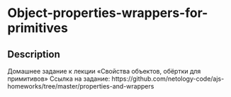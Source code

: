 <h1>Object-properties-wrappers-for-primitives</h1>

<h2>Description</h2>
Домашнее задание к лекции «Свойства объектов, обёртки для примитивов»
Ссылка на задание: https://github.com/netology-code/ajs-homeworks/tree/master/properties-and-wrappers
